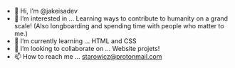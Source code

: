 - 👋 Hi, I’m @jakeisadev
- 👀 I’m interested in ... Learning ways to contribute to humanity on a grand scale! (Also longboarding and spending time with people who matter to me.)
- 🌱 I’m currently learning ... HTML and CSS
- 💞️ I’m looking to collaborate on ... Website projets!
- 📫 How to reach me ... starowicz@protonmail.com

<!---
jakeisadev/jakeisadev is a ✨ special ✨ repository because its `README.md` (this file) appears on your GitHub profile.
You can click the Preview link to take a look at your changes.
--->
